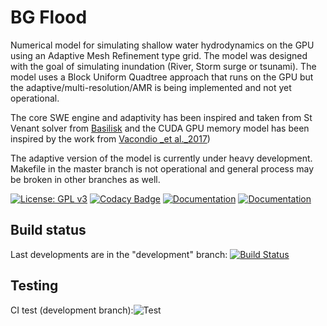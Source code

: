 # BG Flood
Numerical model for simulating shallow water hydrodynamics on the GPU using an Adaptive Mesh Refinement type grid. The model was designed with the goal of simulating inundation (River, Storm surge or tsunami). The model uses a Block Uniform Quadtree approach that runs on the GPU but the adaptive/multi-resolution/AMR is being implemented and not yet operational.

The core SWE engine and adaptivity has been inspired and taken from St Venant solver from [Basilisk](http://basilisk.fr/) and the CUDA GPU memory model has been inspired by the work from [Vacondio _et al._2017](https://dl.acm.org/citation.cfm?id=3031292))

The adaptive version of the model is currently under heavy development. Makefile in the master branch is not operational and general process may be broken in other branches as well. 



[![License: GPL v3](https://img.shields.io/badge/License-GPL%20v3-brightgreen.svg)](https://www.gnu.org/licenses/gpl-3.0)
[![Codacy Badge](https://api.codacy.com/project/badge/Grade/8d871cf493e94a6eb474eaa30f573583)](https://www.codacy.com/project/CyprienBosserelle/Basil_Cart_StV/dashboard?utm_source=github.com&amp;utm_medium=referral&amp;utm_content=CyprienBosserelle/Basil_Cart_StV&amp;utm_campaign=Badge_Grade_Dashboard)
[![Documentation](https://img.shields.io/badge/doc-Doxygen-blue)](https://cyprienbosserelle.github.io/BG_Flood/)
[![Documentation](https://img.shields.io/badge/doc-Doxygen-blue)](https://aliceharang.github.io/)

## Build status
Last developments are in the "development" branch: [![Build Status](https://travis-ci.com/CyprienBosserelle/BG_Flood.svg?branch=development)](https://travis-ci.com/CyprienBosserelle/BG_Flood)

## Testing
CI test (development branch):![Test](https://github.com/CyprienBosserelle/BG_Flood/actions/workflows//main.yml/badge.svg?branch=development)
